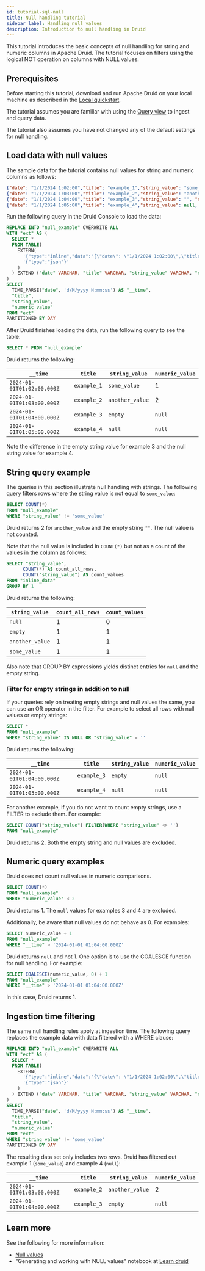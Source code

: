 ```yaml
---
id: tutorial-sql-null
title: Null handling tutorial
sidebar_label: Handling null values
description: Introduction to null handling in Druid
---
```


<!--
  ~ Licensed to the Apache Software Foundation (ASF) under one
  ~ or more contributor license agreements.  See the NOTICE file
  ~ distributed with this work for additional information
  ~ regarding copyright ownership.  The ASF licenses this file
  ~ to you under the Apache License, Version 2.0 (the
  ~ "License"); you may not use this file except in compliance
  ~ with the License.  You may obtain a copy of the License at
  ~
  ~   http://www.apache.org/licenses/LICENSE-2.0
  ~
  ~ Unless required by applicable law or agreed to in writing,
  ~ software distributed under the License is distributed on an
  ~ "AS IS" BASIS, WITHOUT WARRANTIES OR CONDITIONS OF ANY
  ~ KIND, either express or implied.  See the License for the
  ~ specific language governing permissions and limitations
  ~ under the License.
  -->

This tutorial introduces the basic concepts of null handling for string and numeric columns in Apache Druid.
The tutorial focuses on filters using the logical NOT operation on columns with NULL values.

## Prerequisites

Before starting this tutorial, download and run Apache Druid on your local machine as described in
the [Local quickstart](index.md).

The tutorial assumes you are familiar with using the [Query view](./tutorial-sql-query-view.md) to ingest and query data.

The tutorial also assumes you have not changed any of the default settings for null handling.

## Load data with null values

The sample data for the tutorial contains null values for string and numeric columns as follows:

```json
{"date": "1/1/2024 1:02:00","title": "example_1","string_value": "some_value","numeric_value": 1}
{"date": "1/1/2024 1:03:00","title": "example_2","string_value": "another_value","numeric_value": 2}
{"date": "1/1/2024 1:04:00","title": "example_3","string_value": "", "numeric_value": null}
{"date": "1/1/2024 1:05:00","title": "example_4","string_value": null, "numeric_value": null}
```

Run the following query in the Druid Console to load the data:

```sql
REPLACE INTO "null_example" OVERWRITE ALL
WITH "ext" AS (
  SELECT *
  FROM TABLE(
    EXTERN(
      '{"type":"inline","data":"{\"date\": \"1/1/2024 1:02:00\",\"title\": \"example_1\",\"string_value\": \"some_value\",\"numeric_value\": 1}\n{\"date\": \"1/1/2024 1:03:00\",\"title\": \"example_2\",\"string_value\": \"another_value\",\"numeric_value\": 2}\n{\"date\": \"1/1/2024 1:04:00\",\"title\": \"example_3\",\"string_value\": \"\", \"numeric_value\": null}\n{\"date\": \"1/1/2024 1:05:00\",\"title\": \"example_4\",\"string_value\": null, \"numeric_value\": null}"}',
      '{"type":"json"}'
    )
  ) EXTEND ("date" VARCHAR, "title" VARCHAR, "string_value" VARCHAR, "numeric_value" BIGINT)
)
SELECT
  TIME_PARSE("date", 'd/M/yyyy H:mm:ss') AS "__time",
  "title",
  "string_value",
  "numeric_value"
FROM "ext"
PARTITIONED BY DAY
```

After Druid finishes loading the data, run the following query to see the table:

```sql
SELECT * FROM "null_example"
```

Druid returns the following:

|`__time`|`title`|`string_value`|`numeric_value`|
|---|---|---|---|
|`2024-01-01T01:02:00.000Z`|`example_1`|`some_value`|1|
|`2024-01-01T01:03:00.000Z`|`example_2`|`another_value`|2|
|`2024-01-01T01:04:00.000Z`|`example_3`|`empty`|`null`|
|`2024-01-01T01:05:00.000Z`|`example_4`|`null`|`null`|

Note the difference in the empty string value for example 3 and the null string value for example 4.

## String query example

The queries in this section illustrate null handling with strings.
The following query filters rows where the string value is not equal to `some_value`:

```sql
SELECT COUNT(*)
FROM "null_example"
WHERE "string_value" != 'some_value'
```

Druid returns 2 for `another_value` and the empty string `""`. The null value is not counted.

Note that the null value is included in `COUNT(*)` but not as a count of the values in the column as follows:

```sql
SELECT "string_value",
      COUNT(*) AS count_all_rows,
      COUNT("string_value") AS count_values
FROM "inline_data"
GROUP BY 1
```

Druid returns the following:

|`string_value`|`count_all_rows`|`count_values`|
|---|---|---|
|`null`|1|0|
|`empty`|1|1|
|`another_value`|1|1|
|`some_value`|1|1|

Also note that GROUP BY expressions yields distinct entries for `null` and the empty string.

### Filter for empty strings in addition to null

If your queries rely on treating empty strings and null values the same, you can use an OR operator in the filter. For example to select all rows with null values or empty strings:

```sql
SELECT *
FROM "null_example"
WHERE "string_value" IS NULL OR "string_value" = ''
```

Druid returns the following:

|`__time`|`title`|`string_value`|`numeric_value`|
|---|---|---|---|
|`2024-01-01T01:04:00.000Z`|`example_3`|`empty`|`null`|
|`2024-01-01T01:05:00.000Z`|`example_4`|`null`|`null`|

For another example, if you do not want to count empty strings, use a FILTER to exclude them. For example:

```sql
SELECT COUNT("string_value") FILTER(WHERE "string_value" <> '')
FROM "null_example"
```

Druid returns 2. Both the empty string and null values are excluded.

## Numeric query examples

Druid does not count null values in numeric comparisons.

```sql
SELECT COUNT(*)
FROM "null_example"
WHERE "numeric_value" < 2
```

Druid returns 1. The `null` values for examples 3 and 4 are excluded.

Additionally, be aware that null values do not behave as 0. For examples:

```sql
SELECT numeric_value + 1
FROM "null_example"
WHERE "__time" > '2024-01-01 01:04:00.000Z'
```

Druid returns `null` and not 1. One option is to use the COALESCE function for null handling. For example:

```sql
SELECT COALESCE(numeric_value, 0) + 1
FROM "null_example"
WHERE "__time" > '2024-01-01 01:04:00.000Z'
```

In this case, Druid returns 1.

## Ingestion time filtering

The same null handling rules apply at ingestion time.
The following query replaces the example data with data filtered with a WHERE clause:

```sql
REPLACE INTO "null_example" OVERWRITE ALL
WITH "ext" AS (
  SELECT *
  FROM TABLE(
    EXTERN(
      '{"type":"inline","data":"{\"date\": \"1/1/2024 1:02:00\",\"title\": \"example_1\",\"string_value\": \"some_value\",\"numeric_value\": 1}\n{\"date\": \"1/1/2024 1:03:00\",\"title\": \"example_2\",\"string_value\": \"another_value\",\"numeric_value\": 2}\n{\"date\": \"1/1/2024 1:04:00\",\"title\": \"example_3\",\"string_value\": \"\", \"numeric_value\": null}\n{\"date\": \"1/1/2024 1:05:00\",\"title\": \"example_4\",\"string_value\": null, \"numeric_value\": null}"}',
      '{"type":"json"}'
    )
  ) EXTEND ("date" VARCHAR, "title" VARCHAR, "string_value" VARCHAR, "numeric_value" BIGINT)
)
SELECT
  TIME_PARSE("date", 'd/M/yyyy H:mm:ss') AS "__time",
  "title",
  "string_value",
  "numeric_value"
FROM "ext"
WHERE "string_value" != 'some_value'
PARTITIONED BY DAY
```

The resulting data set only includes two rows. Druid has filtered out example 1 (`some_value`) and example 4 (`null`):

|`__time`|`title`|`string_value`|`numeric_value`|
|---|---|---|---|
|`2024-01-01T01:03:00.000Z`|`example_2`|`another_value`|2|
|`2024-01-01T01:04:00.000Z`|`example_3`|`empty`|`null`|

## Learn more

See the following for more information:
- [Null values](../querying/sql-data-types.md#null-values)
- "Generating and working with NULL values" notebook at [Learn druid](https://github.com/implydata/learn-druid/)
